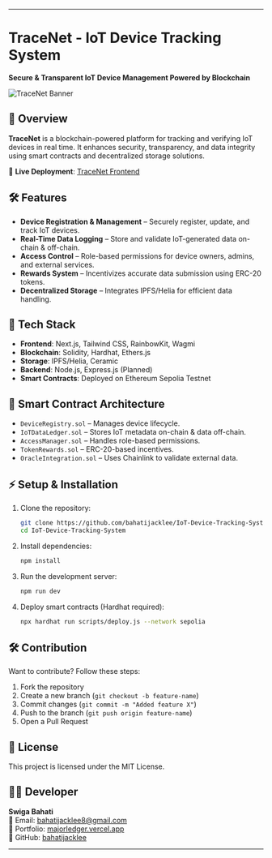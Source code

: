   
---

# **TraceNet - IoT Device Tracking System**  
**Secure & Transparent IoT Device Management Powered by Blockchain**  

![TraceNet Banner](your_banner_image_link_here)  

## 🚀 Overview  
**TraceNet** is a blockchain-powered platform for tracking and verifying IoT devices in real time. It enhances security, transparency, and data integrity using smart contracts and decentralized storage solutions.  

🔗 **Live Deployment**: [TraceNet Frontend](https://vercel.com/bahatijacklee8-gmailcoms-projects/io-t-chain-app)  

## 🛠 Features  
- **Device Registration & Management** – Securely register, update, and track IoT devices.  
- **Real-Time Data Logging** – Store and validate IoT-generated data on-chain & off-chain.  
- **Access Control** – Role-based permissions for device owners, admins, and external services.  
- **Rewards System** – Incentivizes accurate data submission using ERC-20 tokens.  
- **Decentralized Storage** – Integrates IPFS/Helia for efficient data handling.  

## 🔗 Tech Stack  
- **Frontend**: Next.js, Tailwind CSS, RainbowKit, Wagmi  
- **Blockchain**: Solidity, Hardhat, Ethers.js  
- **Storage**: IPFS/Helia, Ceramic  
- **Backend**: Node.js, Express.js (Planned)  
- **Smart Contracts**: Deployed on Ethereum Sepolia Testnet  

## 📜 Smart Contract Architecture  
- `DeviceRegistry.sol` – Manages device lifecycle.  
- `IoTDataLedger.sol` – Stores IoT metadata on-chain & data off-chain.  
- `AccessManager.sol` – Handles role-based permissions.  
- `TokenRewards.sol` – ERC-20-based incentives.  
- `OracleIntegration.sol` – Uses Chainlink to validate external data.  

## ⚡ Setup & Installation  
1. Clone the repository:  
   ```sh
   git clone https://github.com/bahatijacklee/IoT-Device-Tracking-System.git
   cd IoT-Device-Tracking-System
   ```
2. Install dependencies:  
   ```sh
   npm install
   ```
3. Run the development server:  
   ```sh
   npm run dev
   ```
4. Deploy smart contracts (Hardhat required):  
   ```sh
   npx hardhat run scripts/deploy.js --network sepolia
   ```

## 🛠 Contribution  
Want to contribute? Follow these steps:  
1. Fork the repository  
2. Create a new branch (`git checkout -b feature-name`)  
3. Commit changes (`git commit -m "Added feature X"`)  
4. Push to the branch (`git push origin feature-name`)  
5. Open a Pull Request  

## 📜 License  
This project is licensed under the MIT License.  

## 👨‍💻 Developer  
**Swiga Bahati**  
📧 Email: [bahatijacklee8@gmail.com](mailto:bahatijacklee8@gmail.com)  
🔗 Portfolio: [majorledger.vercel.app](https://majorledger.vercel.app)  
🐙 GitHub: [bahatijacklee](https://github.com/bahatijacklee)  

---

